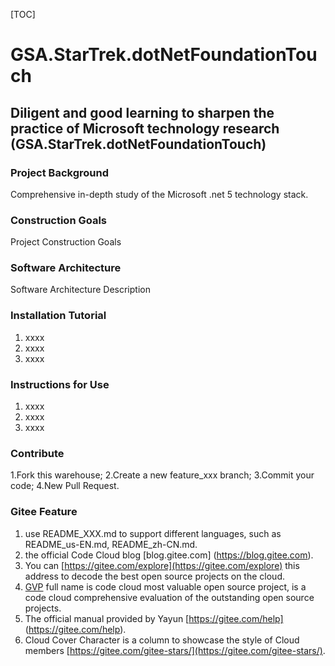 [TOC]

# GSA.StarTrek.dotNetFoundationTouch

## Diligent and good learning to sharpen the practice of Microsoft technology research (GSA.StarTrek.dotNetFoundationTouch)


### Project Background
Comprehensive in-depth study of the Microsoft .net 5 technology stack.


### Construction Goals
Project Construction Goals


### Software Architecture
Software Architecture Description


### Installation Tutorial

1.  xxxx
2.  xxxx
3.  xxxx


### Instructions for Use

1.  xxxx
2.  xxxx
3.  xxxx


### Contribute

1.Fork this warehouse;
2.Create a new feature_xxx branch;
3.Commit your code;
4.New Pull Request.


### Gitee Feature

1. use README_XXX.md to support different languages, such as README_us-EN.md, README_zh-CN.md.
2. the official Code Cloud blog [blog.gitee.com] (https://blog.gitee.com).
3. You can [https://gitee.com/explore](https://gitee.com/explore) this address to decode the best open source projects on the cloud.
4. [GVP](https://gitee.com/gvp) full name is code cloud most valuable open source project, is a code cloud comprehensive evaluation of the outstanding open source projects.
5. The official manual provided by Yayun [https://gitee.com/help] (https://gitee.com/help).
6. Cloud Cover Character is a column to showcase the style of Cloud members [https://gitee.com/gitee-stars/](https://gitee.com/gitee-stars/).


